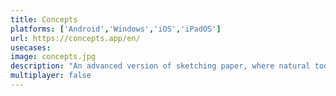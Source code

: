 ```yaml
---
title: Concepts
platforms: ['Android','Windows','iOS','iPadOS']
url: https://concepts.app/en/
usecases: 
image: concepts.jpg
description: "An advanced version of sketching paper, where natural tools meet vector manipulation so ideas can change and grow as you do."
multiplayer: false
---
```

